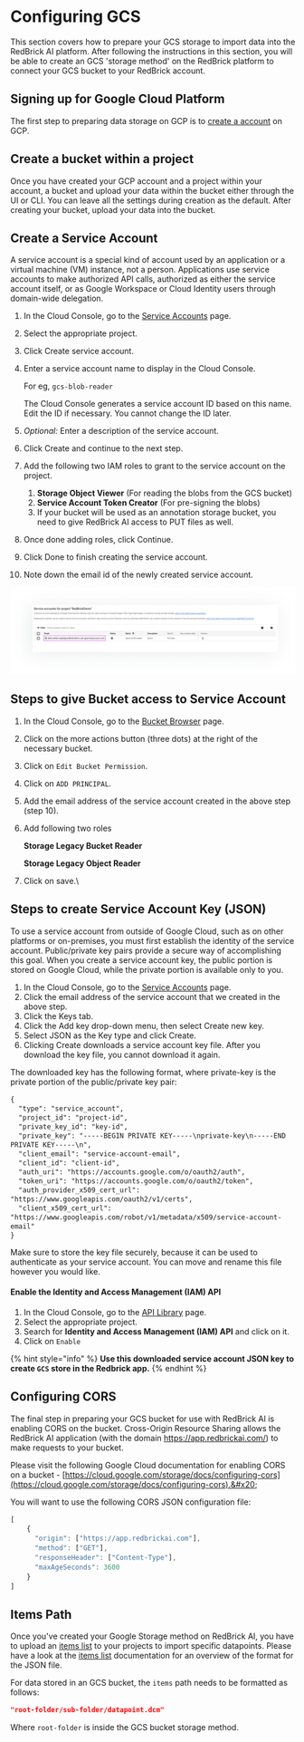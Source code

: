 # Configuring GCS

This section covers how to prepare your GCS storage to import data into the RedBrick AI platform. After following the instructions in this section, you will be able to create an GCS  'storage method' on the RedBrick platform to connect your GCS bucket to your RedBrick account.

## Signing up for Google Cloud Platform

The first step to preparing data storage on GCP is to [create a account](https://cloud.google.com/) on GCP.

## Create a bucket within a project

Once you have created your GCP account and a project within your account, a bucket and upload your data within the bucket either through the UI or CLI. You can leave all the settings during creation as the default. After creating your bucket, upload your data into the bucket.&#x20;

## Create a Service Account

A service account is a special kind of account used by an application or a virtual machine (VM) instance, not a person. Applications use service accounts to make authorized API calls, authorized as either the service account itself, or as Google Workspace or Cloud Identity users through domain-wide delegation.

1. In the Cloud Console, go to the [Service Accounts](https://console.cloud.google.com/iam-admin/serviceaccounts) page.
2. Select the appropriate project.
3. Click Create service account.
4.  Enter a service account name to display in the Cloud Console.

    For eg, `gcs-blob-reader`

    The Cloud Console generates a service account ID based on this name. Edit the ID if necessary. You cannot change the ID later.
5. _Optional:_ Enter a description of the service account.
6. Click Create and continue to the next step.
7. Add the following two IAM roles to grant to the service account on the project.
   1. **Storage Object Viewer** (For reading the blobs from the GCS bucket)
   2. **Service Account Token Creator** (For pre-signing the blobs)
   3. If your bucket will be used as an annotation storage bucket, you need to give RedBrick AI access to PUT files as well.&#x20;
8. Once done adding roles, click Continue.
9. Click Done to finish creating the service account.
10. Note down the email id of the newly created service account.

![](../../.gitbook/assets/screen-shot-2021-05-26-at-10.31-1-1-.png)

## Steps to give Bucket access to Service Account

1. In the Cloud Console, go to the [Bucket Browser](https://console.cloud.google.com/storage/browser) page.
2. Click on the more actions button (three dots) at the right of the necessary bucket.
3. Click on `Edit Bucket Permission`.
4. Click on `ADD PRINCIPAL`.
5. Add the email address of the service account created in the above step (step 10).
6.  Add following two roles

    **Storage Legacy Bucket Reader**

    **Storage Legacy Object Reader**
7. Click on save.\


## Steps to create Service Account Key (JSON)

To use a service account from outside of Google Cloud, such as on other platforms or on-premises, you must first establish the identity of the service account. Public/private key pairs provide a secure way of accomplishing this goal. When you create a service account key, the public portion is stored on Google Cloud, while the private portion is available only to you.

1. In the Cloud Console, go to the [Service Accounts](https://console.cloud.google.com/iam-admin/serviceaccounts) page.
2. Click the email address of the service account that we created in the above step.
3. Click the Keys tab.
4. Click the Add key drop-down menu, then select Create new key.
5. Select JSON as the Key type and click Create.
6. Clicking Create downloads a service account key file. After you download the key file, you cannot download it again.

The downloaded key has the following format, where private-key is the private portion of the public/private key pair:

```
{
  "type": "service_account",
  "project_id": "project-id",
  "private_key_id": "key-id",
  "private_key": "-----BEGIN PRIVATE KEY-----\nprivate-key\n-----END PRIVATE KEY-----\n",
  "client_email": "service-account-email",
  "client_id": "client-id",
  "auth_uri": "https://accounts.google.com/o/oauth2/auth",
  "token_uri": "https://accounts.google.com/o/oauth2/token",
  "auth_provider_x509_cert_url": "https://www.googleapis.com/oauth2/v1/certs",
  "client_x509_cert_url": "https://www.googleapis.com/robot/v1/metadata/x509/service-account-email"
}
```

Make sure to store the key file securely, because it can be used to authenticate as your service account. You can move and rename this file however you would like.

#### Enable the Identity and Access Management (IAM) API

1. In the Cloud Console, go to the [API Library](https://console.cloud.google.com/project/\_/apis/library?\_ga=2.193485741.1059200516.1617769981-1501397432.1596651361) page.
2. Select the appropriate project.
3. Search for **Identity and Access Management (IAM) API** and click on it.
4. Click on `Enable`

{% hint style="info" %}
**Use this downloaded service account JSON key to create `GCS` store in the Redbrick app.**
{% endhint %}

## Configuring CORS

The final step in preparing your GCS bucket for use with RedBrick AI is enabling CORS on the bucket. Cross-Origin Resource Sharing allows the RedBrick AI application (with the domain https://app.redbrickai.com/) to make requests to your bucket.

Please visit the following Google Cloud documentation for enabling CORS on a bucket - [https://cloud.google.com/storage/docs/configuring-cors](https://cloud.google.com/storage/docs/configuring-cors).&#x20;

You will want to use the following CORS JSON configuration file:&#x20;

```javascript
[
    {
      "origin": ["https://app.redbrickai.com"],
      "method": ["GET"],
      "responseHeader": ["Content-Type"],
      "maxAgeSeconds": 3600
    }
]
```

## Items Path

Once you've created your Google Storage method on RedBrick AI, you have to upload an [items list](broken-reference) to your projects to import specific datapoints. Please have a look at the [items list](broken-reference) documentation for an overview of the format for the JSON file.&#x20;

For data stored in an GCS bucket, the `items` path needs to be formatted as follows:&#x20;

```json
"root-folder/sub-folder/datapoint.dcm"
```

Where `root-folder` is inside the GCS bucket storage method.
